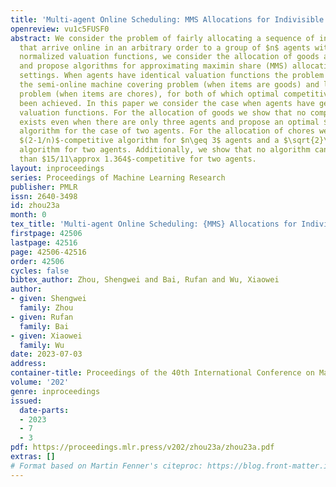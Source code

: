 ```yaml
---
title: 'Multi-agent Online Scheduling: MMS Allocations for Indivisible Items'
openreview: vu1c5FUSF0
abstract: We consider the problem of fairly allocating a sequence of indivisible items
  that arrive online in an arbitrary order to a group of $n$ agents with additive
  normalized valuation functions, we consider the allocation of goods and chores separately
  and propose algorithms for approximating maximin share (MMS) allocations for both
  settings. When agents have identical valuation functions the problem coincides with
  the semi-online machine covering problem (when items are goods) and load balancing
  problem (when items are chores), for both of which optimal competitive ratios have
  been achieved. In this paper we consider the case when agents have general additive
  valuation functions. For the allocation of goods we show that no competitive algorithm
  exists even when there are only three agents and propose an optimal $0.5$-competitive
  algorithm for the case of two agents. For the allocation of chores we propose a
  $(2-1/n)$-competitive algorithm for $n\geq 3$ agents and a $\sqrt{2}\approx 1.414$-competitive
  algorithm for two agents. Additionally, we show that no algorithm can do better
  than $15/11\approx 1.364$-competitive for two agents.
layout: inproceedings
series: Proceedings of Machine Learning Research
publisher: PMLR
issn: 2640-3498
id: zhou23a
month: 0
tex_title: 'Multi-agent Online Scheduling: {MMS} Allocations for Indivisible Items'
firstpage: 42506
lastpage: 42516
page: 42506-42516
order: 42506
cycles: false
bibtex_author: Zhou, Shengwei and Bai, Rufan and Wu, Xiaowei
author:
- given: Shengwei
  family: Zhou
- given: Rufan
  family: Bai
- given: Xiaowei
  family: Wu
date: 2023-07-03
address: 
container-title: Proceedings of the 40th International Conference on Machine Learning
volume: '202'
genre: inproceedings
issued:
  date-parts:
  - 2023
  - 7
  - 3
pdf: https://proceedings.mlr.press/v202/zhou23a/zhou23a.pdf
extras: []
# Format based on Martin Fenner's citeproc: https://blog.front-matter.io/posts/citeproc-yaml-for-bibliographies/
---
```


